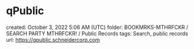 # qPublic

created: October 3, 2022 5:06 AM (UTC)
folder: BOOKMRKS-MTHRFCKR / SEARCH PARTY MTHRFCKR! / Public Records
tags: Search, public records
url: https://qpublic.schneidercorp.com